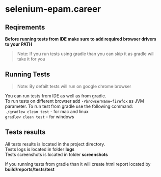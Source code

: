 # selenium-epam.career

## Reqirements
**Before running tests from IDE make sure to add required browser drivers to your PATH**
> Note:
> If you run tests using gradle than you can skip it as gradle will take it for you

## Running Tests
> Note:
> By defailt tests will run on google chrome browser

You can run tests from IDE as well as from gradle.  
To run tests on different browser add `-PbrowserName=firefox` as JVM parameter. 
To run test from gradle use the following command:  
`./gradlew clean test` - for mac and linux  
`gradlew clean test` - for windows

## Tests results
All tests results is located in the project directory.  
Tests logs is located in folder **logs**  
Tests screenshots is located in folder **screenshots**

If you running tests from gradle than it will create html report located by **build/reports/tests/test** 


